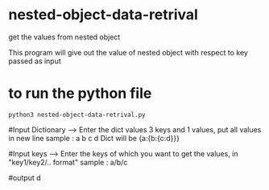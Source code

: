 # nested-object-data-retrival
get the values from nested object

This program will give out the value of nested object with respect to key passed as input

# to run the python file
```
python3 nested-object-data-retrival.py
```
#Input Dictionary
--> Enter the dict values 3 keys and 1 values, put all values in new line
sample :
a
b
c
d
Dict will be {a:{b:{c:d}}}

#Input keys
--> Enter the keys of which you want to get the values, in "key1/key2/.. format"
sample :
a/b/c

#output
d
